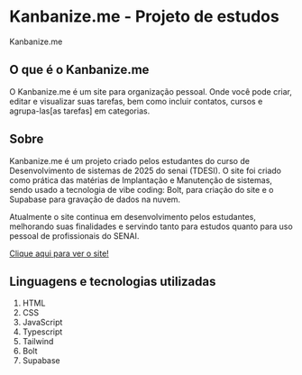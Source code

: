 # Kanbanize.me - Projeto de estudos
<p>Kanbanize.me</p>

<h2>O que é o Kanbanize.me</h2>
<p>O Kanbanize.me é um site para organização pessoal. Onde você pode criar, editar e visualizar suas tarefas, bem como incluir contatos, cursos e agrupa-las[as tarefas] em categorias. </p>

<h2>Sobre</h2>
<p>Kanbanize.me é um projeto criado pelos estudantes do curso de Desenvolvimento de sistemas de 2025 do senai (TDESI). O site foi criado como prática das matérias de Implantação e Manutenção de sistemas, sendo usado a tecnologia de vibe coding: Bolt, para criação do site e o Supabase para gravação de dados na nuvem.</p>
<p>Atualmente o site continua em desenvolvimento pelos estudantes, melhorando suas finalidades e servindo tanto para estudos quanto para uso pessoal de profissionais do SENAI.</p>

<a href="https://kanbanize-me-e520.bolt.host" target="_blank">Clique aqui para ver o site!</a>

<p></p>

<h2>Linguagens e tecnologias utilizadas </h2>
<ol>
  <li>HTML</li>
  <li>CSS</li>
  <li>JavaScript</li>
  <li>Typescript</li>
  <li>Tailwind</li>
  <li>Bolt</li>
  <li>Supabase</li>
</ol>

